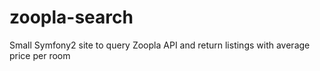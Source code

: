 zoopla-search
=============

Small Symfony2 site to query Zoopla API and return listings with average price per room
